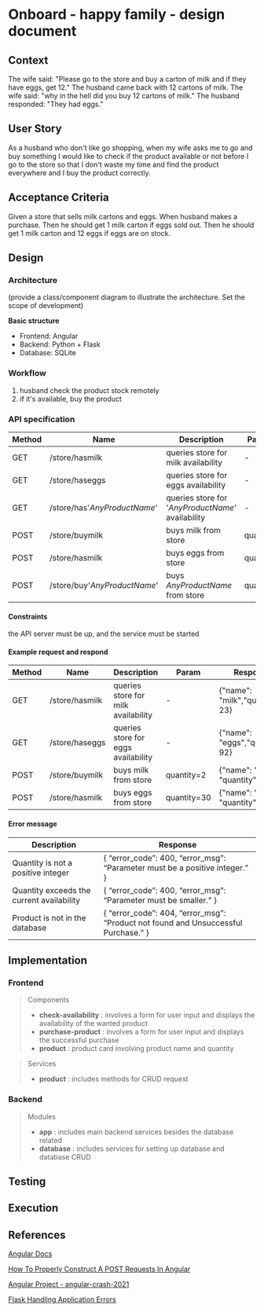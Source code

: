 # Onboard - happy family - design document

## Context
The wife said: "Please go to the store and buy a carton of milk and if they have eggs, get 12." The husband came back with 12 cartons of milk. The wife said: "why in the hell did you buy 12 cartons of milk." The husband responded: "They had eggs."

## User Story
As a husband who don't like go shopping, when my wife asks me to go and buy something
I would like to check if the product available or not before I go to the store
so that I don't waste my time and find the product everywhere and I buy the product correctly.  

## Acceptance Criteria
Given a store that sells milk cartons and eggs.
When husband makes a purchase.
Then he should get 1 milk carton if eggs sold out.
Then he should get 1 milk carton and 12 eggs if eggs are on stock.

## Design
### Architecture
(provide a class/component diagram to illustrate the architecture. Set the scope of development)

**Basic structure**
- Frontend: Angular
- Backend: Python + Flask
- Database: SQLite


### Workflow
1. husband check the product stock remotely
2. if it's available,  buy the product

### API specification
| Method | Name | Description | Param | Response
| --- | --- | --- | --- | ---|
| GET | /store/hasmilk | queries store for milk availability | - | quantity of milk available |
| GET | /store/haseggs | queries store for eggs availability | - | quantity of eggs available |
| GET | /store/has'*AnyProductName*' | queries store for '*AnyProductName*' availability | - | quantity of '*AnyProductName*' available |
| POST | /store/buymilk | buys milk from store | quantity | quantity of milk bought |
| POST | /store/hasmilk | buys eggs from store | quantity | quantity of milk bought |
| POST | /store/buy'*AnyProductName*' | buys *AnyProductName* from store | quantity | quantity of '*AnyProductName*' bought |

#### **Constraints**
the API server must be up, and the service must be started

#### **Example request and respond**
| Method | Name | Description | Param | Response
| --- | --- | --- | --- | ---|
| GET | /store/hasmilk | queries store for milk availability | - | {"name": "milk","quantity": 23} |
| GET | /store/haseggs | queries store for eggs availability | - | {"name": "eggs","quantity": 92} |
| POST | /store/buymilk | buys milk from store | quantity=2 | {"name": "milk", "quantity": 2} |
| POST | /store/hasmilk | buys eggs from store | quantity=30 | {"name": "eggs", "quantity": 30} |

#### **Error message**
| Description | Response |
| --- | ---- |
| Quantity is not a positive integer | { “error_code”: 400, “error_msg”: “Parameter must be a positive integer.” } |
| Quantity exceeds the current availability | { “error_code”: 400, “error_msg”: “Parameter must be smaller.” } |
| Product is not in the database | { “error_code”: 404, “error_msg”: “Product not found and Unsuccessful Purchase.” } |

## Implementation
### Frontend
> Components
> - **check-availability** : involves a form for user input and displays the availability of the wanted product
> - **purchase-product** : involves a form for user input and displays the successful purchase
> - **product** : product card involving product name and quantity

> Services
> - **product** : includes methods for CRUD request

### Backend
> Modules
> - **app** : includes main backend services besides the database related
> - **database** : includes services for setting up database and database CRUD

## Testing
 
## Execution
 
## References
[Angular Docs](https://angular.io/docs)

[How To Properly Construct A POST Requests In Angular](https://lokarithm.com/2020/12/30/angular-post-request-with-header-body-and-parameters/)

[Angular Project - angular-crash-2021](https://github.com/bradtraversy/angular-crash-2021)

[Flask Handling Application Errors](https://flask.palletsprojects.com/en/2.1.x/errorhandling/)

